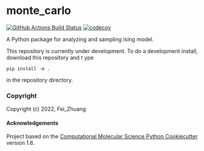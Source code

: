 monte_carlo
==============================
[//]: # (Badges)
[![GitHub Actions Build Status](https://github.com/REPLACE_WITH_OWNER_ACCOUNT/monte_carlo/workflows/CI/badge.svg)](https://github.com/REPLACE_WITH_OWNER_ACCOUNT/monte_carlo/actions?query=workflow%3ACI)
[![codecov](https://codecov.io/gh/REPLACE_WITH_OWNER_ACCOUNT/monte_carlo/branch/master/graph/badge.svg)](https://codecov.io/gh/REPLACE_WITH_OWNER_ACCOUNT/monte_carlo/branch/master)


A Python package for analyzing and sampling Ising model.

This repository is currently under development. To do a development install, download this repository and t ype

`pip install -e .`

in the repository directory.

### Copyright

Copyright (c) 2022, Fei_Zhuang


#### Acknowledgements
 
Project based on the 
[Computational Molecular Science Python Cookiecutter](https://github.com/molssi/cookiecutter-cms) version 1.6.
